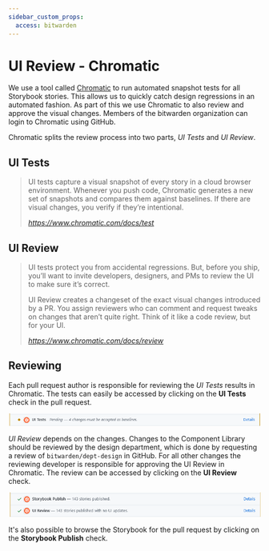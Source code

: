 ```yaml
---
sidebar_custom_props:
  access: bitwarden
---
```


# UI Review - Chromatic

We use a tool called [Chromatic][chromatic] to run automated snapshot tests for all Storybook
stories. This allows us to quickly catch design regressions in an automated fashion. As part of this
we use Chromatic to also review and approve the visual changes. Members of the bitwarden
organization can login to Chromatic using GitHub.

Chromatic splits the review process into two parts, _UI Tests_ and _UI Review_.

## UI Tests

> UI tests capture a visual snapshot of every story in a cloud browser environment. Whenever you
> push code, Chromatic generates a new set of snapshots and compares them against baselines. If
> there are visual changes, you verify if they’re intentional.
>
> <cite>https://www.chromatic.com/docs/test</cite>

## UI Review

> UI tests protect you from accidental regressions. But, before you ship, you’ll want to invite
> developers, designers, and PMs to review the UI to make sure it’s correct.
>
> UI Review creates a changeset of the exact visual changes introduced by a PR. You assign reviewers
> who can comment and request tweaks on changes that aren’t quite right. Think of it like a code
> review, but for your UI.
>
> <cite>https://www.chromatic.com/docs/review </cite>

## Reviewing

Each pull request author is responsible for reviewing the _UI Tests_ results in Chromatic. The tests
can easily be accessed by clicking on the **UI Tests** check in the pull request.

![Chromatic UI Tests](ui-tests.png)

_UI Review_ depends on the changes. Changes to the Component Library should be reviewed by the
design department, which is done by requesting a review of `bitwarden/dept-design` in GitHub. For
all other changes the reviewing developer is responsible for approving the UI Review in Chromatic.
The review can be accessed by clicking on the **UI Review** check.

![Chromatic UI Review & Publish](publish-review.png)

It's also possible to browse the Storybook for the pull request by clicking on the **Storybook
Publish** check.

[chromatic]: https://www.chromatic.com/
